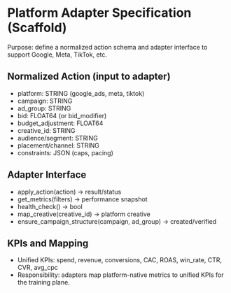 # Platform Adapter Specification (Scaffold)

Purpose: define a normalized action schema and adapter interface to support Google, Meta, TikTok, etc.

## Normalized Action (input to adapter)
- platform: STRING (google_ads, meta, tiktok)
- campaign: STRING
- ad_group: STRING
- bid: FLOAT64 (or bid_modifier)
- budget_adjustment: FLOAT64
- creative_id: STRING
- audience/segment: STRING
- placement/channel: STRING
- constraints: JSON (caps, pacing)

## Adapter Interface
- apply_action(action) -> result/status
- get_metrics(filters) -> performance snapshot
- health_check() -> bool
- map_creative(creative_id) -> platform creative
- ensure_campaign_structure(campaign, ad_group) -> created/verified

## KPIs and Mapping
- Unified KPIs: spend, revenue, conversions, CAC, ROAS, win_rate, CTR, CVR, avg_cpc
- Responsibility: adapters map platform-native metrics to unified KPIs for the training plane.

